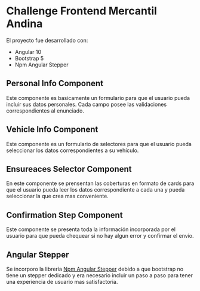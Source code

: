 # Challenge Frontend Mercantil Andina
El proyecto fue desarrollado con:
- Angular 10
- Bootstrap 5
- Npm Angular Stepper

## Personal Info Component
Este componente es basicamente un formulario para que el usuario pueda incluir sus datos personales. Cada campo posee las validaciones correspondientes al enunciado.

## Vehicle Info Component
Este componente es un formulario de selectores para que el usuario pueda seleccionar los datos correspondientes a su vehículo.

## Ensureaces Selector Component
En este componente se prensentan las coberturas en formato de cards para que el usuario pueda leer los datos correspondiente a cada una y pueda seleccionar la que crea mas conveniente.

## Confirmation Step Component
Este componente se presenta toda la información incorporada por el usuario para que pueda chequear si no hay algun error y confirmar el envío.

## Angular Stepper
Se incorporo la librería [Npm Angular Stepper](https://www.npmjs.com/package/angular-ng-stepper) debido a que bootstrap no tiene un stepper dedicado y era necesario incluir un paso a paso para tener una experiencia de usuario mas satisfactoria.